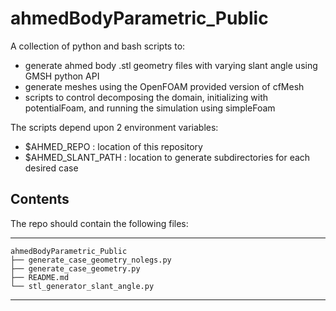 # ahmedBodyParametric_Public
A collection of python and bash scripts to:
- generate ahmed body .stl geometry files with varying slant angle using GMSH python API
- generate meshes using the OpenFOAM provided version of cfMesh
- scripts to control decomposing the domain, initializing with potentialFoam, and running the simulation using simpleFoam 

The scripts depend upon 2 environment variables:
- $AHMED_REPO : location of this repository
- $AHMED_SLANT_PATH : location to generate subdirectories for each desired case

Contents
----------------

The repo should contain the following files:  

-----------------------------------
    ahmedBodyParametric_Public
    ├── generate_case_geometry_nolegs.py
    ├── generate_case_geometry.py
    ├── README.md
    └── stl_generator_slant_angle.py
-----------------------------------